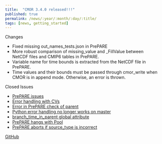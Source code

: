 ```yaml
---
title:  "CMOR 3.4.0 released!!!"
published: true
permalink: /news/:year/:month/:day/:title/
tags: [news, getting_started]
---
```


Changes
* Fixed missing out_names_tests.json in PrePARE
* More robust comparison of missing_value and _FillValue between NetCDF files and CMIP6 tables in PrePARE.
* Variable name for time bounds is extracted from the NetCDF file in PrePARE.
* Time values and their bounds must be passed through cmor_write when CMOR is in append mode.  Otherwise, an error is thrown.

Closed Issues
* [PrePARE issues](https://github.com/PCMDI/cmor/issues/332)
* [Error handling with CVs](https://github.com/PCMDI/cmor/issues/374)
* [Error in PrePARE check of parent](https://github.com/PCMDI/cmor/issues/375)
* [Python error handling no longer works on master](https://github.com/PCMDI/cmor/issues/385)
* [branch_time_in_parent global attribute](https://github.com/PCMDI/cmor/issues/386)
* [PrePARE hangs with Pool](https://github.com/PCMDI/cmor/issues/395)
* [PrePARE aborts if source_type is incorrect](https://github.com/PCMDI/cmor/issues/396)


[GitHub](https://github.com/PCMDI/cmor/releases/tag/3.4.0)
